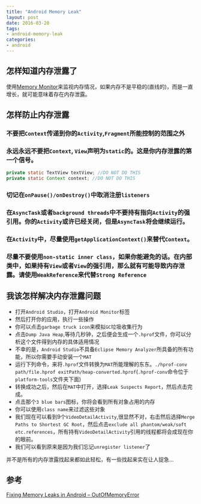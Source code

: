 ```yaml
---
title: "Android Memory Leak"
layout: post
date: 2016-03-20
tags:
- android-memory-leak
categories:
- android
---
```


## 怎样知道内存泄露了

使用[Memory Monitor](http://developer.android.com/tools/performance/memory-monitor/index.html)来监视内存情况，如果内存不是平稳的(直线的)，而是一直增长，就可能意味着存在内存泄露。

## 怎样防止内存泄露

### 不要把`Context`传递到你的`Activity`,`Fragment`所能控制的范围之外

### 永远永远不要把`Context`, `View`声明为`static`的。这是你内存泄露的第一个信号。

```java
private static TextView textView; //DO NOT DO THIS
private static Context context; //DO NOT DO THIS
```

### 切记在`onPause()/onDestroy()`中取消注册`listeners`

### 在`AsyncTask`或者`background threads`中不要持有指向`Activity`的强引用。你的`Activity`或许已经关闭，但是`AsyncTask`将会继续运行。

### 在`Activity`中，尽量使用`getApplicationContext()`来替代`Context`。

### 尽量不要使用`non-static inner class`，如果你能避免的话。在内部类中，如果持有`View`或者`View`的强引用，那么就有可能导致内存泄露。请使用`WeakReference`来代替`Strong Reference`

## 我该怎样解决内存泄露问题

- 打开`Android Studio`，打开`Android Monitor`标签
- 然后打开你的应用，执行一些操作
- 你可以点击`garbage truck icon`来模拟`GC`垃圾收集行为
- 点击`Dump Java Heap`,等待几秒钟，之后便会生成一个`.hprof`文件，你可以分析这个文件得到内存的具体适用情况
- 不幸的是，`Android Studio`不具备`Eclipse Memory Analyzer`所具备的所有功能，所以你需要手动安装一个`MAT`
- 运行下列命令，来将`.hprof`文件转换为`MAT`所能理解的东东。`./hprof-conv path/file.hprof exitPath/heap-converted.hprof`(`.hprof-conv`命令位于`platform-tools`文件夹下面)
- 转换成功之后，然后在`MAT`中打开，选择`Leak Suspects Report`，然后点击完成。
- 点击那个`3 blue bars`图标，你将会看到所有对象占用的内存
- 你可以使用`class name`来过滤这些对象
- 我们现在可以看到9个`VideoDetailActivity`,很显然不对，右击然后选择`Merge Paths to Shortest GC Root`，然后点击`exclude all phantom/weak/soft etc.references`，所有持有`VideoDetailActivity`引用的线程都将会成现在你的眼前。
- 我们可以看到原来是因为我们忘记`unregister listener`了

并不是所有的内存泄露找起来都如此轻松，有一些找起来实在让人捉急…

## 参考

[Fixing Memory Leaks in Android – OutOfMemoryError](http://riggaroo.co.za/fixing-memory-leaks-in-android-outofmemoryerror/?subscribe=error#blog_subscription-2)